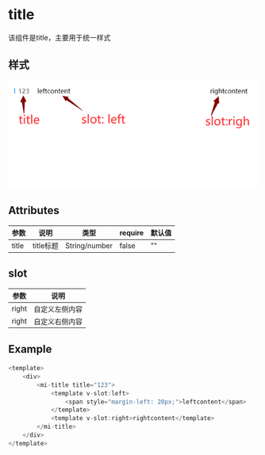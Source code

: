 # title

该组件是title，主要用于统一样式

## 样式

![alt text](./image.png)

## Attributes

| 参数          | 说明           | 类型          | require | 默认值 |
| ------------- | -------------- | ------------- | ------- | ------ |
| title| title标题         | String/number | false    | ""     |


## slot

| 参数   | 说明                 | 
| ------ | -------------------- | 
| right | 自定义左侧内容 |
| right | 自定义右侧内容 |

## Example

```JavaScript
<template>
    <div>
        <mi-title title="123">
            <template v-slot:left>
                <span style="margin-left: 20px;">leftcontent</span>
            </template>
            <template v-slot:right>rightcontent</template>
        </mi-title>
    </div>
</template>

```
